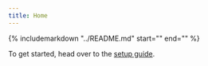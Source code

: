 ```yaml
---
title: Home
---
```


{% 
   includemarkdown "../README.md"
   start="<!--intro-start-->" 
   end="<!--intro-end-->"
%}

To get started, head over to the [setup guide](setup.md).

